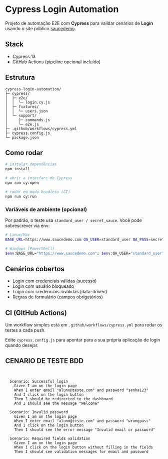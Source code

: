 # Cypress Login Automation

Projeto de automação E2E com **Cypress** para validar cenários de **Login** usando o site público [saucedemo](https://www.saucedemo.com/).

##  Stack
- Cypress 13
- GitHub Actions (pipeline opcional incluído)

##  Estrutura
```
cypress-login-automation/
├─ cypress/
│  ├─ e2e/
│  │  └─ login.cy.js
│  ├─ fixtures/
│  │  └─ users.json
│  └─ support/
│     ├─ commands.js
│     └─ e2e.js
├─ .github/workflows/cypress.yml
├─ cypress.config.js
└─ package.json
```

## Como rodar
```bash
# instalar dependências
npm install

# abrir a interface do Cypress
npm run cy:open

# rodar em modo headless (CI)
npm run cy:run
```

### Variáveis de ambiente (opcional)
Por padrão, o teste usa `standard_user / secret_sauce`. Você pode sobrescrever via env:
```bash
# Linux/Mac
BASE_URL=https://www.saucedemo.com QA_USER=standard_user QA_PASS=secret_sauce npm run cy:run

# Windows (PowerShell)
$env:BASE_URL="https://www.saucedemo.com"; $env:QA_USER="standard_user"; $env:QA_PASS="secret_sauce"; npm run cy:run
```

## Cenários cobertos
- Login com credenciais válidas (sucesso)
- Login com usuário bloqueado
- Login com credenciais inválidas (data-driven)
- Regras de formulário (campos obrigatórios)

## CI (GitHub Actions)
Um workflow simples está em `.github/workflows/cypress.yml` para rodar os testes a cada push.


Edite `cypress.config.js` para apontar para a sua própria aplicação de login quando desejar.

##  CENARIO DE TESTE BDD

```gherkin


  Scenario: Successful login
    Given I am on the login page
    When I enter email "aluno@teste.com" and password "senha123"
    And I click on the login button
    Then I should be redirected to the dashboard
    And I should see the message "Welcome"

  Scenario: Invalid password
    Given I am on the login page
    When I enter email "aluno@teste.com" and password "wrongpass"
    And I click on the login button
    Then I should see the error message "Invalid email or password"

  Scenario: Required fields validation
    Given I am on the login page
    When I click on the login button without filling in the fields
    Then I should see validation messages for email and password

